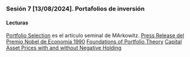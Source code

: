 ### Sesión 7 [13/08/2024]. Portafolios de inversión

#### Lecturas
[Portfolio Selection](https://drive.google.com/file/d/1_kF8B0Is7F7-Hk0oBoQquNV-jvfJ4bS8/view?usp=drive_link) es el artículo seminal de MArkowitz.
[Press Release del Premio Nobel de Economía 1990](https://www.nobelprize.org/prizes/economic-sciences/1990/press-release/)
[Foundations of Portfolio Theory](https://www.nobelprize.org/prizes/economic-sciences/1990/markowitz/lecture/)
[Capital Asset Prices with and without Negative Holding](https://www.nobelprize.org/prizes/economic-sciences/1990/sharpe/lecture/)


